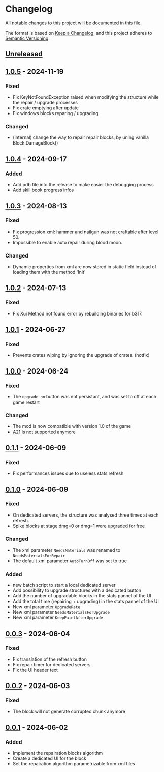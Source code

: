 # Changelog

All notable changes to this project will be documented in this file.

The format is based on [Keep a Changelog](https://keepachangelog.com/en/1.1.0/), and this project adheres to [Semantic Versioning](https://semver.org/spec/v2.0.0.html).

## [Unreleased]

## [1.0.5] - 2024-11-19

### Fixed

- Fix KeyNotFoundException raised when modifying the structure while the repair / upgrade processes
- Fix crate emptying after update
- Fix windows blocks reparing / upgrading

### Changed

- (internal) change the way to repair repair blocks, by uning vanilla Block.DamageBlock()

## [1.0.4] - 2024-09-17

### Added

- Add pdb file into the release to make easier the debugging process
- Add skill book progress infos

## [1.0.3] - 2024-08-13

### Fixed

- Fix progression.xml: hammer and nailgun was not craftable after level 50.
- Impossible to enable auto repair during blood moon.

### Changed

- Dynamic properties from xml are now stored in static field instead of loading them with the method 'Init'

## [1.0.2] - 2024-07-13

### Fixed

- Fix Xui Method not found error by rebuilding binaries for b317.

## [1.0.1] - 2024-06-27

### Fixed

- Prevents crates wiping by ignoring the upgrade of crates. (hotfix)

## [1.0.0] - 2024-06-24

### Fixed

- The `upgrade on` button was not persistant, and was set to off at each game restart

### Changed

- The mod is now compatible with version 1.0 of the game
- A21 is not supported anymore

## [0.1.1] - 2024-06-09

### Fixed

- Fix performances issues due to useless stats refresh

## [0.1.0] - 2024-06-09

### Fixed

- On dedicated servers, the structure was analysed three times at each refresh.
- Spike blocks at stage dmg=0 or dmg=1 were upgraded for free

### Changed

- The xml parameter `NeedsMaterials` was renamed to `NeedsMaterialsForRepair`
- The default xml parameter `AutoTurnOff` was set to true

### Added

- new batch script to start a local dedicated server
- Add possibility to upgrade structures with a dedicated button
- Add the number of upgradable blocks in the stats pannel of the UI
- Add the total time (repairing + upgrading) in the stats pannel of the UI
- New xml parameter `UpgradeRate`
- New xml parameter `NeedsMaterialsForUpgrade`
- New xml parameter `KeepPaintAfterUpgrade`


## [0.0.3] - 2024-06-04

### Fixed

- Fix translation of the refresh button
- Fix repair timer for dedicated servers
- Fix the UI header text

## [0.0.2] - 2024-06-03

### Fixed

- The block will not generate corrupted chunk anymore

## [0.0.1] - 2024-06-02

### Added

- Implement the repairation blocks algorithm
- Create a dedicated UI for the block
- Set the repairation algorithm parametrizable from xml files


[unreleased]: https://github.com/VisualDev-FR/7D2D-efficient-base-repair/compare/master...unreleased
[1.0.5]: https://github.com/VisualDev-FR/7D2D-efficient-base-repair/compare/1.0.4...1.0.5
[1.0.4]: https://github.com/VisualDev-FR/7D2D-efficient-base-repair/compare/1.0.3...1.0.4
[1.0.3]: https://github.com/VisualDev-FR/7D2D-efficient-base-repair/compare/1.0.2...1.0.3
[1.0.2]: https://github.com/VisualDev-FR/7D2D-efficient-base-repair/compare/1.0.1...1.0.2
[1.0.1]: https://github.com/VisualDev-FR/7D2D-efficient-base-repair/compare/1.0.0...1.0.1
[1.0.0]: https://github.com/VisualDev-FR/7D2D-efficient-base-repair/compare/0.1.1...1.0.0
[0.1.1]: https://github.com/VisualDev-FR/7D2D-efficient-base-repair/compare/0.1.0...0.1.1
[0.1.0]: https://github.com/VisualDev-FR/7D2D-efficient-base-repair/compare/0.0.3...0.1.0
[0.0.3]: https://github.com/VisualDev-FR/7D2D-efficient-base-repair/compare/0.0.2...0.0.3
[0.0.2]: https://github.com/VisualDev-FR/7D2D-efficient-base-repair/compare/0.0.1...0.0.2
[0.0.1]: https://github.com/VisualDev-FR/7D2D-efficient-base-repair/tree/0.0.1
